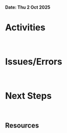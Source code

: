 **Date: Thu 2 Oct 2025**<br>
# Activities
<br>

# Issues/Errors
<br>

# Next Steps
<br>

## Resources
<br>
